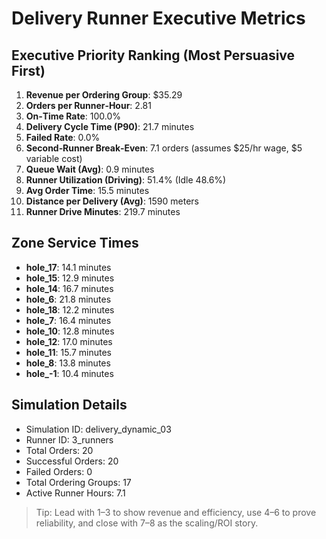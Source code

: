 # Delivery Runner Executive Metrics

## Executive Priority Ranking (Most Persuasive First)
1. **Revenue per Ordering Group**: $35.29
2. **Orders per Runner‑Hour**: 2.81
3. **On‑Time Rate**: 100.0%
4. **Delivery Cycle Time (P90)**: 21.7 minutes
5. **Failed Rate**: 0.0%
6. **Second‑Runner Break‑Even**: 7.1 orders (assumes $25/hr wage, $5 variable cost)
7. **Queue Wait (Avg)**: 0.9 minutes
8. **Runner Utilization (Driving)**: 51.4% (Idle 48.6%)
9. **Avg Order Time**: 15.5 minutes
10. **Distance per Delivery (Avg)**: 1590 meters
11. **Runner Drive Minutes**: 219.7 minutes

## Zone Service Times
- **hole_17**: 14.1 minutes
- **hole_15**: 12.9 minutes
- **hole_14**: 16.7 minutes
- **hole_6**: 21.8 minutes
- **hole_18**: 12.2 minutes
- **hole_7**: 16.4 minutes
- **hole_10**: 12.8 minutes
- **hole_12**: 17.0 minutes
- **hole_11**: 15.7 minutes
- **hole_8**: 13.8 minutes
- **hole_-1**: 10.4 minutes


## Simulation Details
- Simulation ID: delivery_dynamic_03
- Runner ID: 3_runners
- Total Orders: 20
- Successful Orders: 20
- Failed Orders: 0
- Total Ordering Groups: 17
- Active Runner Hours: 7.1

> Tip: Lead with 1–3 to show revenue and efficiency, use 4–6 to prove reliability, and close with 7–8 as the scaling/ROI story.
